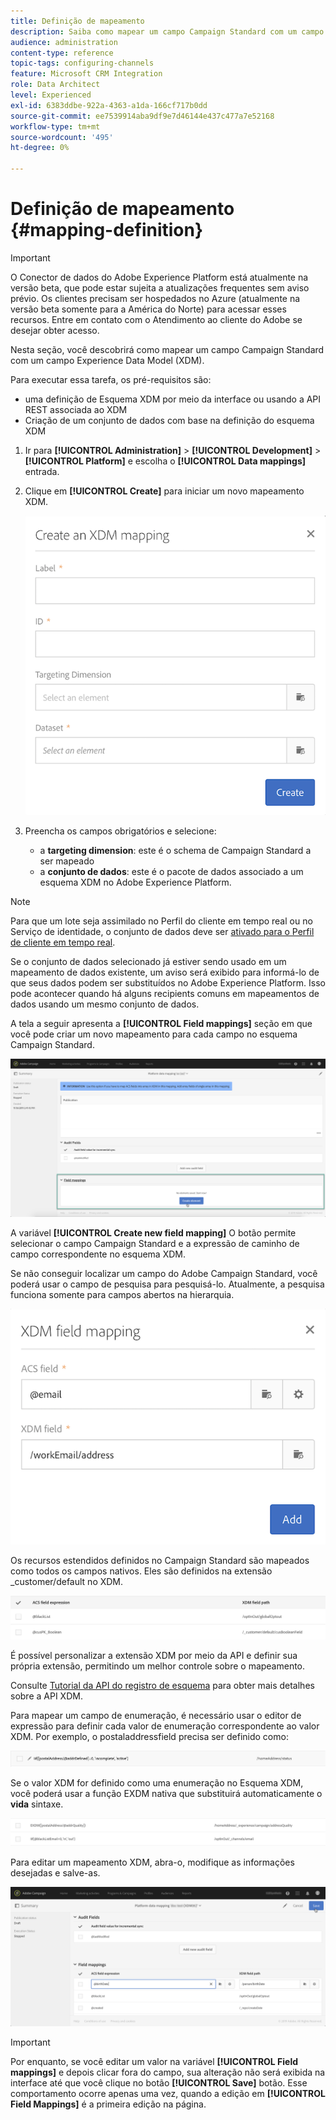 ```yaml
---
title: Definição de mapeamento
description: Saiba como mapear um campo Campaign Standard com um campo Experience Data Model (XDM).
audience: administration
content-type: reference
topic-tags: configuring-channels
feature: Microsoft CRM Integration
role: Data Architect
level: Experienced
exl-id: 6383ddbe-922a-4363-a1da-166cf717b0dd
source-git-commit: ee7539914aba9df9e7d46144e437c477a7e52168
workflow-type: tm+mt
source-wordcount: '495'
ht-degree: 0%

---
```


# Definição de mapeamento {#mapping-definition}

>[!IMPORTANT]
>
>O Conector de dados do Adobe Experience Platform está atualmente na versão beta, que pode estar sujeita a atualizações frequentes sem aviso prévio. Os clientes precisam ser hospedados no Azure (atualmente na versão beta somente para a América do Norte) para acessar esses recursos. Entre em contato com o Atendimento ao cliente do Adobe se desejar obter acesso.

Nesta seção, você descobrirá como mapear um campo Campaign Standard com um campo Experience Data Model (XDM).

Para executar essa tarefa, os pré-requisitos são:

* uma definição de Esquema XDM por meio da interface ou usando a API REST associada ao XDM
* Criação de um conjunto de dados com base na definição do esquema XDM

1. Ir para **[!UICONTROL Administration]** > **[!UICONTROL Development]** > **[!UICONTROL Platform]** e escolha o **[!UICONTROL Data mappings]** entrada.

1. Clique em **[!UICONTROL Create]** para iniciar um novo mapeamento XDM.

   ![](assets/aep_createmapping.png)

1. Preencha os campos obrigatórios e selecione:

   * a **targeting dimension**: este é o schema de Campaign Standard a ser mapeado
   * a **conjunto de dados**: este é o pacote de dados associado a um esquema XDM no Adobe Experience Platform.

>[!NOTE]
>
>Para que um lote seja assimilado no Perfil do cliente em tempo real ou no Serviço de identidade, o conjunto de dados deve ser [ativado para o Perfil de cliente em tempo real](https://experienceleague.adobe.com/docs/experience-platform/rtcdp/intro/get-started.html).
>
>Se o conjunto de dados selecionado já estiver sendo usado em um mapeamento de dados existente, um aviso será exibido para informá-lo de que seus dados podem ser substituídos no Adobe Experience Platform. Isso pode acontecer quando há alguns recipients comuns em mapeamentos de dados usando um mesmo conjunto de dados.

A tela a seguir apresenta a **[!UICONTROL Field mappings]** seção em que você pode criar um novo mapeamento para cada campo no esquema Campaign Standard.

![](assets/aep_fieldmappings.png)

A variável **[!UICONTROL Create new field mapping]** O botão permite selecionar o campo Campaign Standard e a expressão de caminho de campo correspondente no esquema XDM.

Se não conseguir localizar um campo do Adobe Campaign Standard, você poderá usar o campo de pesquisa para pesquisá-lo. Atualmente, a pesquisa funciona somente para campos abertos na hierarquia.

![](assets/aep_mapfield.png)

Os recursos estendidos definidos no Campaign Standard são mapeados como todos os campos nativos. Eles são definidos na extensão _customer/default no XDM.

![](assets/aep_fieldscusmapping.png)

É possível personalizar a extensão XDM por meio da API e definir sua própria extensão, permitindo um melhor controle sobre o mapeamento.

Consulte [Tutorial da API do registro de esquema](https://experienceleague.adobe.com/docs/experience-platform/xdm/api/getting-started.html) para obter mais detalhes sobre a API XDM.

Para mapear um campo de enumeração, é necessário usar o editor de expressão para definir cada valor de enumeração correspondente ao valor XDM. Por exemplo, o postaladdressfield precisa ser definido como:

![](assets/aep_enummapping.png)

Se o valor XDM for definido como uma enumeração no Esquema XDM, você poderá usar a função EXDM nativa que substituirá automaticamente o **vida** sintaxe.

![](assets/aep_enummappingexdm.png)

Para editar um mapeamento XDM, abra-o, modifique as informações desejadas e salve-as.

![](assets/aep_editmapping.png)

>[!IMPORTANT]
>
>Por enquanto, se você editar um valor na variável **[!UICONTROL Field mappings]** e depois clicar fora do campo, sua alteração não será exibida na interface até que você clique no botão **[!UICONTROL Save]** botão. Esse comportamento ocorre apenas uma vez, quando a edição em **[!UICONTROL Field Mappings]** é a primeira edição na página.
